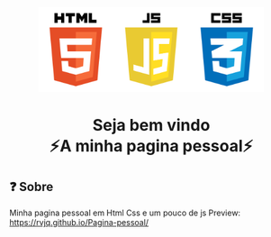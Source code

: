 <div align=center>
  
  <img width="400" height="150" src="src/img/technologieslogo.png">
  
  <h1>
    Seja bem vindo
    <br>
    <b>⚡A minha pagina pessoal⚡</b>
  </h1>
  
</div>

## ❓ Sobre

Minha pagina pessoal em Html Css e um pouco de js
Preview: https://rvjq.github.io/Pagina-pessoal/
